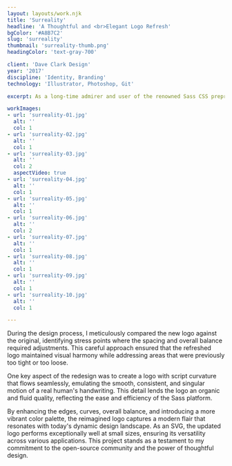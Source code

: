 ```yaml
---
layout: layouts/work.njk
title: 'Surreality'
headline: 'A Thoughtful and <br>Elegant Logo Refresh'
bgColor: '#A8B7C2'
slug: 'surreality'
thumbnail: 'surreality-thumb.png'
headingColor: 'text-gray-700'

client: 'Dave Clark Design'
year: '2017'
discipline: 'Identity, Branding'
technology: 'Illustrator, Photoshop, Git'

excerpt: As a long-time admirer and user of the renowned Sass CSS preprocessor, which has empowered me to create my own CSS framework, Uniform CSS, I sought to contribute my design expertise to the open-source community by carefully revitalizing the iconic logo. I embraced the essence of the original design while introducing subtle yet impactful refinements.

workImages:
- url: 'surreality-01.jpg'
  alt: ''
  col: 1
- url: 'surreality-02.jpg'
  alt: ''
  col: 1
- url: 'surreality-03.jpg'
  alt: ''
  col: 2
  aspectVideo: true
- url: 'surreality-04.jpg'
  alt: ''
  col: 1
- url: 'surreality-05.jpg'
  alt: ''
  col: 1
- url: 'surreality-06.jpg'
  alt: ''
  col: 2
- url: 'surreality-07.jpg'
  alt: ''
  col: 1
- url: 'surreality-08.jpg'
  alt: ''
  col: 1
- url: 'surreality-09.jpg'
  alt: ''
  col: 1
- url: 'surreality-10.jpg'
  alt: ''
  col: 1

---
```


During the design process, I meticulously compared the new logo against the original, identifying stress points where the spacing and overall balance required adjustments. This careful approach ensured that the refreshed logo maintained visual harmony while addressing areas that were previously too tight or too loose.

One key aspect of the redesign was to create a logo with script curvature that flows seamlessly, emulating the smooth, consistent, and singular motion of a real human's handwriting. This detail lends the logo an organic and fluid quality, reflecting the ease and efficiency of the Sass platform.

By enhancing the edges, curves, overall balance, and introducing a more vibrant color palette, the reimagined logo captures a modern flair that resonates with today's dynamic design landscape. As an SVG, the updated logo performs exceptionally well at small sizes, ensuring its versatility across various applications. This project stands as a testament to my commitment to the open-source community and the power of thoughtful design.